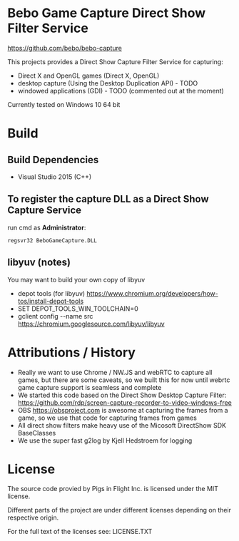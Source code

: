 # Bebo Game Capture Direct Show Filter Service

https://github.com/bebo/bebo-capture

This projects provides a Direct Show Capture Filter Service for capturing:
* Direct X and OpenGL games (Direct X, OpenGL)
* desktop capture (Using the Desktop Duplication API) - TODO
* windowed applications (GDI) - TODO (commented out at the moment)

Currently tested on Windows 10 64 bit

# Build

## Build Dependencies
* Visual Studio 2015 (C++)

## To register the capture DLL as a Direct Show Capture Service

run cmd as __Administrator__:
```
regsvr32 BeboGameCapture.DLL
```


## libyuv (notes)

You may want to build your own copy of libyuv 
* depot tools (for libyuv) https://www.chromium.org/developers/how-tos/install-depot-tools
* SET DEPOT_TOOLS_WIN_TOOLCHAIN=0
* gclient config --name src https://chromium.googlesource.com/libyuv/libyuv

# Attributions / History

* Really we want to use Chrome / NW.JS and webRTC to capture all games, but
  there are some caveats, so we built this for now until webrtc game capture
  support is seamless and complete
* We started this code based on the Direct Show Desktop Capture Filter:
  https://github.com/rdp/screen-capture-recorder-to-video-windows-free
* OBS https://obsproject.com is awesome at capturing the frames from a game,
  so we use that code for capturing frames from games
* All direct show filters make heavy use of the Micosoft DirectShow SDK
  BaseClasses
* We use the super fast g2log by Kjell Hedstroem for logging

# License

The source code provied by Pigs in Flight Inc. is licensed under the MIT
license.

Different parts of the project are under different licenses depending on their
respective origin.

For the full text of the licenses see: LICENSE.TXT
